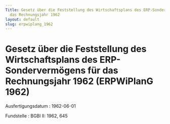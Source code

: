 ```yaml
---
Title: Gesetz über die Feststellung des Wirtschaftsplans des ERP-Sondervermögens für
  das Rechnungsjahr 1962
layout: default
slug: erpwiplang_1962
---
```


# Gesetz über die Feststellung des Wirtschaftsplans des ERP-Sondervermögens für das Rechnungsjahr 1962 (ERPWiPlanG 1962)

Ausfertigungsdatum
:   1962-06-01

Fundstelle
:   BGBl II: 1962, 645

